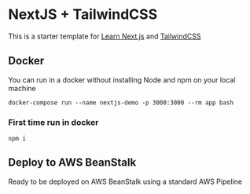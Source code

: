 # NextJS + TailwindCSS

This is a starter template for [Learn Next.js](https://nextjs.org/learn) and [TailwindCSS](https://tailwindcss.com)


## Docker

You can run in a docker without installing Node and npm on your local machine

```
docker-compose run --name nextjs-demo -p 3000:3000 --rm app bash

```

### First time run in docker

`npm i`

## Deploy to AWS BeanStalk
Ready to be deployed on AWS BeanStalk using a standard AWS Pipeline
